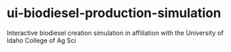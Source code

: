 # ui-biodiesel-production-simulation
Interactive biodiesel creation simulation in affiliation with the University of Idaho College of Ag Sci
